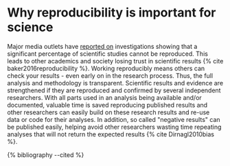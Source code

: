 # Why reproducibility is important for science

Major media outlets have [reported on](https://www.theguardian.com/science/2018/aug/27/attempt-to-replicate-major-social-scientific-findings-of-past-decade-fails) investigations showing that a significant percentage of scientific studies cannot be reproduced.
This leads to other academics and society losing trust in scientific results {% cite baker2016reproducibility %}.
Working reproducibly means others can check your results - even early on in the research process.
Thus, the full analysis and methodology is transparent.
Scientific results and evidence are strengthened if they are reproduced and confirmed by several independent researchers.
With all parts used in an analysis being available and/or documented, valuable time is saved reproducing published results and other researchers can easily build on these research results and re-use data or code for their analyses.
In addition, so called "negative results" can be published easily, helping avoid other researchers wasting time repeating analyses that will not return the expected results {% cite Dirnagl2010bias %}.

{% bibliography --cited %}
